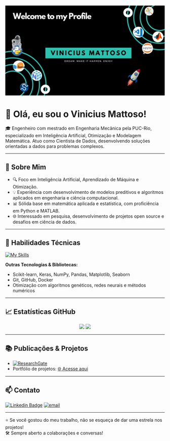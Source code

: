 ![Welcome](/welcome-cover.png?raw=true)

# 👋 Olá, eu sou o Vinicius Mattoso!

🎓 Engenheiro com mestrado em Engenharia Mecânica pela PUC-Rio, especializado em Inteligência Artificial, Otimização e Modelagem Matemática. Atuo como Cientista de Dados, desenvolvendo soluções orientadas a dados para problemas complexos.

---

## 🧠 Sobre Mim

- 🔍 Foco em Inteligência Artificial, Aprendizado de Máquina e Otimização.
- 💡 Experiência com desenvolvimento de modelos preditivos e algoritmos aplicados em engenharia e ciência computacional.
- 📊 Sólida base em matemática aplicada e estatística, com proficiência em Python e MATLAB.
- 🌐 Interessado em pesquisa, desenvolvimento de projetos open source e desafios em ciência de dados.

---

## 🚀 Habilidades Técnicas

[![My Skills](https://skillicons.dev/icons?i=py,vscode,matlab,github,latex,tensorflow)](https://skillicons.dev)

**Outras Tecnologias & Bibliotecas:**

- Scikit-learn, Keras, NumPy, Pandas, Matplotlib, Seaborn
- Git, GitHub, Docker
- Otimização com algoritmos genéticos, redes neurais e métodos numéricos

---

## 📈 Estatísticas GitHub

<div align="center">
    <img src="https://github-readme-stats.vercel.app/api?username=vinicius-mattoso&show_icons=true&include_all_commits=true&line_height=20&hide_border=true&theme=graywhite" width="440"/>
    <img src="https://github-readme-stats.vercel.app/api/top-langs/?username=vinicius-mattoso&layout=compact&theme=graywhite&hide_border=true" width="313" />
</div>

---

## 📚 Publicações & Projetos

- [![ResearchGate](https://img.shields.io/badge/ResearchGate-00CCBB?style=for-the-badge&logo=ResearchGate&logoColor=white&link=https://www.researchgate.net/profile/Vinicius-Silva-65)](https://www.researchgate.net/profile/Vinicius-Silva-65)
- Portfólio de projetos: [:globe_with_meridians: Acesse aqui](https://vinicius-mattoso.github.io/ViniciusMattoso.github.io/)

---

## 📫 Contato

[![Linkedin Badge](https://img.shields.io/badge/-LinkedIn-blue?style=flat-square&logo=Linkedin&logoColor=white&link=https://www.linkedin.com/in/vinicius-mattoso/)](https://www.linkedin.com/in/vinicius-mattoso/)
[![email](https://img.shields.io/badge/Gmail-D14836?style=for-the-badge&logo=gmail&logoColor=white&link=mailto:vinicius_matt@hotmail.com)](mailto:vinicius_matt@hotmail.com)

---


⭐ Se você gostou do meu trabalho, não se esqueça de dar uma estrela nos projetos!  
🛠️ Sempre aberto a colaborações e conversas!
